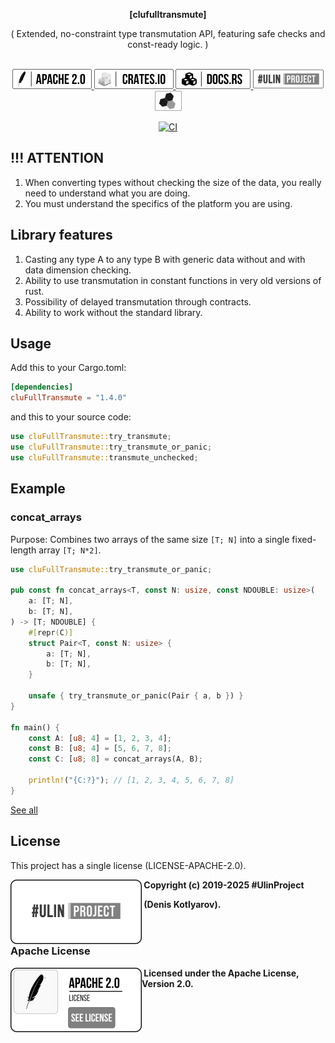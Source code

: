 <div id="header" align="center">

  <b>[clufulltransmute]</b>
  
  ( Extended, no-constraint type transmutation API, featuring safe checks and const-ready logic. )
  </br></br>

<div id="badges">
  <a href="./LICENSE">
    <img src="https://github.com/UlinProject/img/blob/main/short_32/apache2.png?raw=true" alt="apache2"/>
  </a>
  <a href="https://crates.io/crates/cluFullTransmute">
    <img src="https://github.com/UlinProject/img/blob/main/short_32/cratesio.png?raw=true" alt="cratesio"/>
  </a>
  <a href="https://docs.rs/cluFullTransmute">
    <img src="https://github.com/UlinProject/img/blob/main/short_32/docrs.png?raw=true" alt="docrs"/>
  </a>
  <a href="https://github.com/denisandroid">
    <img src="https://github.com/UlinProject/img/blob/main/short_32/uproject.png?raw=true" alt="uproject"/>
  </a>
  <a href="https://github.com/clucompany">
    <img src="https://github.com/UlinProject/img/blob/main/short_32/clulab.png?raw=true" alt="clulab"/>
  </a>
	
  [![CI](https://github.com/clucompany/cluFullTransmute/actions/workflows/CI.yml/badge.svg?event=push)](https://github.com/clucompany/cluFullTransmute/actions/workflows/CI.yml) 


</div>
</div>

## !!! ATTENTION

1. When converting types without checking the size of the data, you really need to understand what you are doing.
2. You must understand the specifics of the platform you are using.

## Library features

1. Casting any type A to any type B with generic data without and with data dimension checking.
2. Ability to use transmutation in constant functions in very old versions of rust.
3. Possibility of delayed transmutation through contracts.
4. Ability to work without the standard library.

## Usage

Add this to your Cargo.toml:

```toml
[dependencies]
cluFullTransmute = "1.4.0"
```

and this to your source code:
```rust
use cluFullTransmute::try_transmute;
use cluFullTransmute::try_transmute_or_panic;
use cluFullTransmute::transmute_unchecked;
```

## Example

### concat_arrays

Purpose: Combines two arrays of the same size `[T; N]` into a single fixed-length array `[T; N*2]`.

```rust
use cluFullTransmute::try_transmute_or_panic;

pub const fn concat_arrays<T, const N: usize, const NDOUBLE: usize>(
	a: [T; N],
	b: [T; N],
) -> [T; NDOUBLE] {
	#[repr(C)]
	struct Pair<T, const N: usize> {
		a: [T; N],
		b: [T; N],
	}

	unsafe { try_transmute_or_panic(Pair { a, b }) }
}

fn main() {
	const A: [u8; 4] = [1, 2, 3, 4];
	const B: [u8; 4] = [5, 6, 7, 8];
	const C: [u8; 8] = concat_arrays(A, B);

	println!("{C:?}"); // [1, 2, 3, 4, 5, 6, 7, 8]
}
```

<a href="./examples">
  See all
</a>

## License

This project has a single license (LICENSE-APACHE-2.0).

<div align="left">
  <a href="https://github.com/denisandroid">
    <img align="left" src="https://github.com/UlinProject/img/blob/main/block_220_100/uproject.png?raw=true" alt="uproject"/>
  </a>
  <b>&nbsp;Copyright (c) 2019-2025 #UlinProject</b>
	
  <b>&nbsp;(Denis Kotlyarov).</b>
  </br></br></br>
</div>

### Apache License

<div align="left">
  <a href="./LICENSE">
    <img align="left" src="https://github.com/UlinProject/img/blob/main/block_220_100/apache2.png?raw=true" alt="apache2"/>
    
  </a>
  <b>&nbsp;Licensed under the Apache License, Version 2.0.</b>
  </br></br></br></br>
</div>
